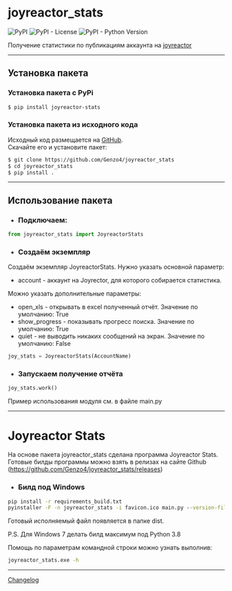 # joyreactor_stats

![PyPI](https://img.shields.io/pypi/v/joyreactor_stats)
![PyPI - License](https://img.shields.io/pypi/l/joyreactor_stats)
![PyPI - Python Version](https://img.shields.io/pypi/pyversions/joyreactor_stats)

Получение статистики по публикациям аккаунта на [joyreactor](https://joyreactor.cc)

***

## Установка пакета

### Установка пакета с PyPi

```bash
$ pip install joyreactor-stats
```

### Установка пакета из исходного кода

Исходный код размещается на [GitHub](https://github.com/Genzo4/joyreactor_stats).  
Скачайте его и установите пакет:

```bash
$ git clone https://github.com/Genzo4/joyreactor_stats
$ cd joyreactor_stats
$ pip install .
```

***

## Использование пакета

- ### Подключаем:
```python
from joyreactor_stats import JoyreactorStats
```

- ### Создаём экземпляр
Создаём экземпляр JoyreactorStats.
Нужно указать основной параметр:
- account - аккаунт на Joyrector, для которого собирается статистика. 

Можно указать дополнительные параметры:
- open_xls - открывать в excel полученный отчёт.
  Значение по умолчанию: True
- show_progress - показывать прогресс поиска.
  Значение по умолчанию: True 
- quiet - не выводить никаких сообщений на экран.
  Значение по умолчанию: False

```python
joy_stats = JoyreactorStats(AccountName)
```

- ### Запускаем получение отчёта

```python
joy_stats.work()
```

Пример использования модуля см. в файле main.py

***

# Joyreactor Stats

На основе пакета joyreactor_stats сделана программа Joyreactor Stats.
Готовые билды программы можно взять в релизах на сайте Github (https://github.com/Genzo4/joyreactor_stats/releases)

- ### Билд под Windows
```cmd
pip install -r requirements_build.txt
pyinstaller -F -n joyreactor_stats -i favicon.ico main.py --version-file version.txt
```

Готовый исполняемый файл появляется в папке dist. 

P.S. Для Windows 7 делать билд максимум под Python 3.8

Помощь по параметрам командной строки можно узнать выполнив:
```cmd
joyreactor_stats.exe -h
```

***

[Changelog](https://github.com/Genzo4/joyreactor_stats/blob/main/CHANGELOG.md)
